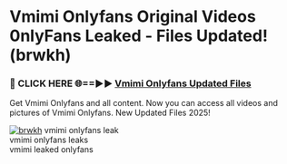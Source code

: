# Vmimi Onlyfans Original Videos 0nlyFans Leaked - Files Updated! (brwkh)

<h3>🔴 CLICK HERE 🌐==►► <a href="https://tinyurl.com/x26r9saj" rel="nofollow">Vmimi Onlyfans Updated Files</a></h3>

Get Vmimi Onlyfans and all content. Now you can access all videos and pictures of Vmimi Onlyfans. New Updated Files 2025!

[![brwkh](https://i.imgur.com/LkgZPqh.gif)](https://tinyurl.com/x26r9saj)
vmimi onlyfans leak<br>
vmimi onlyfans leaks<br>
vmimi leaked onlyfans